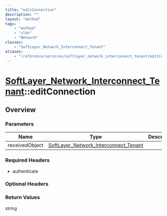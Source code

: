 ```yaml
---
title: "editConnection"
description: ""
layout: "method"
tags:
    - "method"
    - "sldn"
    - "Network"
classes:
    - "SoftLayer_Network_Interconnect_Tenant"
aliases:
    - "/reference/services/softlayer_network_interconnect_tenant/editConnection"
---
```

# [SoftLayer_Network_Interconnect_Tenant](/reference/services/SoftLayer_Network_Interconnect_Tenant)::editConnection




## Overview 


### Parameters 
|Name | Type | Description |
| --- | --- | --- |
|receivedObject| <a href='/reference/datatypes/SoftLayer_Network_Interconnect_Tenant'>SoftLayer_Network_Interconnect_Tenant </a>| |


### Required Headers
* authenticate

### Optional Headers

### Return Values
string

